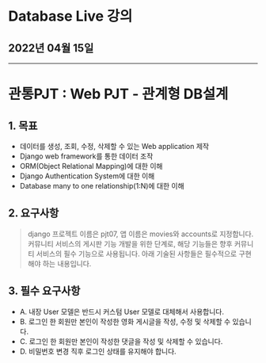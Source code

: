 # Database Live 강의

## 2022년 04월 15일

---

# 관통PJT : Web PJT - 관계형 DB설계

## 1. 목표

+ 데이터를 생성, 조회, 수정, 삭제할 수 있는 Web application 제작 
+ Django web framework를 통한 데이터 조작 
+ ORM(Object Relational Mapping)에 대한 이해 
+ Django Authentication System에 대한 이해
+ Database many to one relationship(1:N)에 대한 이해



## 2. 요구사항

>  django 프로젝트 이름은 pjt07, 앱 이름은 movies와 accounts로 지정합니다.
> 커뮤니티 서비스의 게시판 기능 개발을 위한 단계로,
> 해당 기능들은 향후 커뮤니티 서비스의 필수 기능으로 사용됩니다.
> 아래 기술된 사항들은 필수적으로 구현해야 하는 내용입니다.



## 3. 필수 요구사항

+ A. 내장 User 모델은 반드시 커스텀 User 모델로 대체해서 사용합니다.
+ B. 로그인 한 회원만 본인이 작성한 영화 게시글을 작성, 수정 및 삭제할 수 있습니다.
+ C. 로그인 한 회원만 본인이 작성한 댓글을 작성 및 삭제할 수 있습니다.
+ D. 비밀번호 변경 직후 로그인 상태를 유지해야 합니다.
